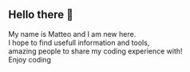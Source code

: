 ## Hello there 👋

<!--
**Panzed/Panzed** is a ✨ _special_ ✨ repository because its `README.md` (this file) appears on your GitHub profile.

Here are some ideas to get you started:

- 🔭 I’m currently working on ...
- 🌱 I’m currently learning ...
- 👯 I’m looking to collaborate on ...
- 🤔 I’m looking for help with ...
- 💬 Ask me about ...
- 📫 How to reach me: ...
- 😄 Pronouns: ...
- ⚡ Fun fact: ...
-->

My name is Matteo and I am new here. <br>
I hope to find usefull information and tools, <br>
 amazing people to share my coding experience with! <br>
Enjoy coding 
